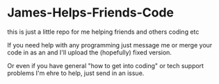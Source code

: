 # James-Helps-Friends-Code

this is just a little repo for me helping friends and others coding etc

If you need help with any programming just message me or merge your code in as an and I'll upload the (hopefully) fixed version.

Or even if you have general "how to get into coding" or tech support problems I'm ehre to help, just send in an issue.


